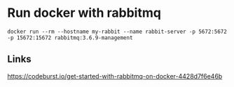 # Run docker with rabbitmq

`docker run --rm --hostname my-rabbit --name rabbit-server -p 5672:5672 -p 15672:15672 rabbitmq:3.6.9-management`

## Links

https://codeburst.io/get-started-with-rabbitmq-on-docker-4428d7f6e46b

